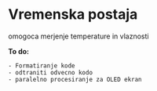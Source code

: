 # Vremenska postaja
omogoca merjenje temperature in vlaznosti

**To do:**

```
- Formatiranje kode
- odtraniti odvecno kodo
- paralelno procesiranje za OLED ekran
```

